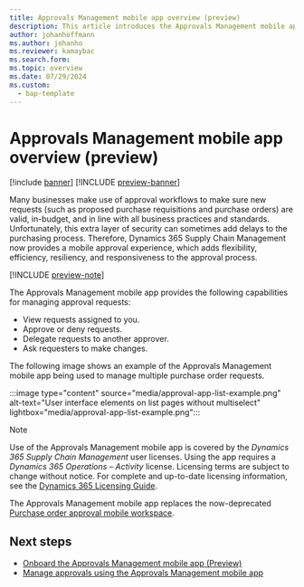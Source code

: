 ```yaml
---
title: Approvals Management mobile app overview (preview)
description: This article introduces the Approvals Management mobile app.
author: johanhoffmann
ms.author: johanho
ms.reviewer: kamaybac
ms.search.form:
ms.topic: overview
ms.date: 07/29/2024
ms.custom: 
  - bap-template
---
```


# Approvals Management mobile app overview (preview)

[!include [banner](../../includes/banner.md)]
[!INCLUDE [preview-banner](~/../shared-content/shared/preview-includes/preview-banner.md)]

Many businesses make use of approval workflows to make sure new requests (such as proposed purchase requisitions and purchase orders) are valid, in-budget, and in line with all business practices and standards. Unfortunately, this extra layer of security can sometimes add delays to the purchasing process. Therefore, Dynamics 365 Supply Chain Management now provides a mobile approval experience, which adds flexibility, efficiency, resiliency, and responsiveness to the approval process.

[!INCLUDE [preview-note](~/../shared-content/shared/preview-includes/preview-note-d365.md)]

The Approvals Management mobile app provides the following capabilities for managing approval requests:

- View requests assigned to you.
- Approve or deny requests.
- Delegate requests to another approver.
- Ask requesters to make changes.

The following image shows an example of the Approvals Management mobile app being used to manage multiple purchase order requests.

:::image type="content" source="media/approval-app-list-example.png" alt-text="User interface elements on list pages without multiselect" lightbox="media/approval-app-list-example.png":::

> [!NOTE]
> Use of the Approvals Management mobile app is covered by the *Dynamics 365 Supply Chain Management* user licenses. Using the app requires a *Dynamics 365 Operations – Activity* license. Licensing terms are subject to change without notice. For complete and up-to-date licensing information, see the [Dynamics 365 Licensing Guide](https://go.microsoft.com/fwlink/?LinkId=866544).

The Approvals Management mobile app replaces the now-deprecated [Purchase order approval mobile workspace](../procurement/purchase-order-mobile-workspace.md).

## Next steps

- [Onboard the Approvals Management mobile app (Preview)](onboard-approval-app.md)
- [Manage approvals using the Approvals Management mobile app](manage-approvals.md)
